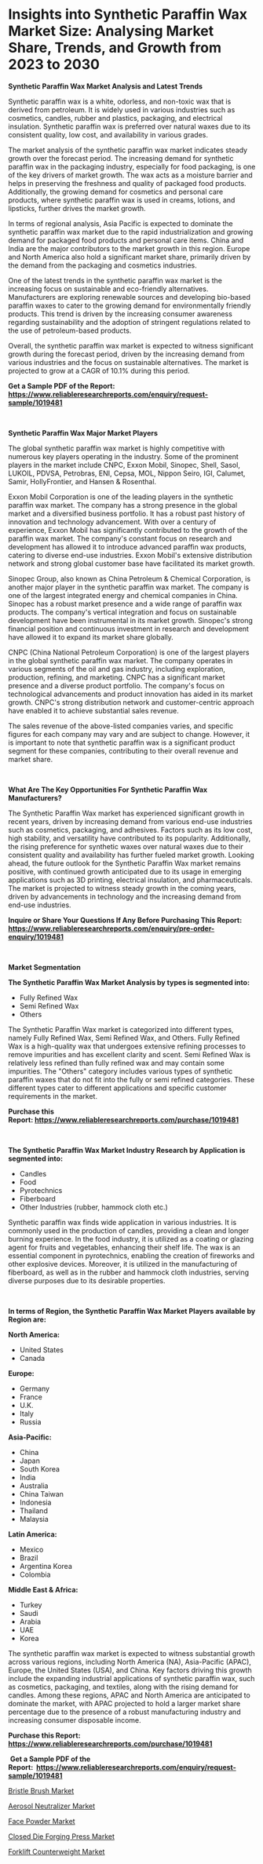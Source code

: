 <p><h1>Insights into Synthetic Paraffin Wax Market Size: Analysing Market Share, Trends, and Growth from 2023 to 2030</h1></p><p><strong>Synthetic Paraffin Wax Market Analysis and Latest Trends</strong></p>
<p><p>Synthetic paraffin wax is a white, odorless, and non-toxic wax that is derived from petroleum. It is widely used in various industries such as cosmetics, candles, rubber and plastics, packaging, and electrical insulation. Synthetic paraffin wax is preferred over natural waxes due to its consistent quality, low cost, and availability in various grades.</p><p>The market analysis of the synthetic paraffin wax market indicates steady growth over the forecast period. The increasing demand for synthetic paraffin wax in the packaging industry, especially for food packaging, is one of the key drivers of market growth. The wax acts as a moisture barrier and helps in preserving the freshness and quality of packaged food products. Additionally, the growing demand for cosmetics and personal care products, where synthetic paraffin wax is used in creams, lotions, and lipsticks, further drives the market growth.</p><p>In terms of regional analysis, Asia Pacific is expected to dominate the synthetic paraffin wax market due to the rapid industrialization and growing demand for packaged food products and personal care items. China and India are the major contributors to the market growth in this region. Europe and North America also hold a significant market share, primarily driven by the demand from the packaging and cosmetics industries.</p><p>One of the latest trends in the synthetic paraffin wax market is the increasing focus on sustainable and eco-friendly alternatives. Manufacturers are exploring renewable sources and developing bio-based paraffin waxes to cater to the growing demand for environmentally friendly products. This trend is driven by the increasing consumer awareness regarding sustainability and the adoption of stringent regulations related to the use of petroleum-based products.</p><p>Overall, the synthetic paraffin wax market is expected to witness significant growth during the forecast period, driven by the increasing demand from various industries and the focus on sustainable alternatives. The market is projected to grow at a CAGR of 10.1% during this period.</p></p>
<p><strong>Get a Sample PDF of the Report:&nbsp; <a href="https://www.reliableresearchreports.com/enquiry/request-sample/1019481">https://www.reliableresearchreports.com/enquiry/request-sample/1019481</a></strong></p>
<p>&nbsp;</p>
<p><strong>Synthetic Paraffin Wax Major Market Players</strong></p>
<p><p>The global synthetic paraffin wax market is highly competitive with numerous key players operating in the industry. Some of the prominent players in the market include CNPC, Exxon Mobil, Sinopec, Shell, Sasol, LUKOIL, PDVSA, Petrobras, ENI, Cepsa, MOL, Nippon Seiro, IGI, Calumet, Samir, HollyFrontier, and Hansen & Rosenthal.</p><p>Exxon Mobil Corporation is one of the leading players in the synthetic paraffin wax market. The company has a strong presence in the global market and a diversified business portfolio. It has a robust past history of innovation and technology advancement. With over a century of experience, Exxon Mobil has significantly contributed to the growth of the paraffin wax market. The company's constant focus on research and development has allowed it to introduce advanced paraffin wax products, catering to diverse end-use industries. Exxon Mobil's extensive distribution network and strong global customer base have facilitated its market growth.</p><p>Sinopec Group, also known as China Petroleum & Chemical Corporation, is another major player in the synthetic paraffin wax market. The company is one of the largest integrated energy and chemical companies in China. Sinopec has a robust market presence and a wide range of paraffin wax products. The company's vertical integration and focus on sustainable development have been instrumental in its market growth. Sinopec's strong financial position and continuous investment in research and development have allowed it to expand its market share globally.</p><p>CNPC (China National Petroleum Corporation) is one of the largest players in the global synthetic paraffin wax market. The company operates in various segments of the oil and gas industry, including exploration, production, refining, and marketing. CNPC has a significant market presence and a diverse product portfolio. The company's focus on technological advancements and product innovation has aided in its market growth. CNPC's strong distribution network and customer-centric approach have enabled it to achieve substantial sales revenue.</p><p>The sales revenue of the above-listed companies varies, and specific figures for each company may vary and are subject to change. However, it is important to note that synthetic paraffin wax is a significant product segment for these companies, contributing to their overall revenue and market share.</p></p>
<p>&nbsp;</p>
<p><strong>What Are The Key Opportunities For Synthetic Paraffin Wax Manufacturers?</strong></p>
<p><p>The Synthetic Paraffin Wax market has experienced significant growth in recent years, driven by increasing demand from various end-use industries such as cosmetics, packaging, and adhesives. Factors such as its low cost, high stability, and versatility have contributed to its popularity. Additionally, the rising preference for synthetic waxes over natural waxes due to their consistent quality and availability has further fueled market growth. Looking ahead, the future outlook for the Synthetic Paraffin Wax market remains positive, with continued growth anticipated due to its usage in emerging applications such as 3D printing, electrical insulation, and pharmaceuticals. The market is projected to witness steady growth in the coming years, driven by advancements in technology and the increasing demand from end-use industries.</p></p>
<p><strong>Inquire or Share Your Questions If Any Before Purchasing This Report: <a href="https://www.reliableresearchreports.com/enquiry/pre-order-enquiry/1019481">https://www.reliableresearchreports.com/enquiry/pre-order-enquiry/1019481</a></strong></p>
<p>&nbsp;</p>
<p><strong>Market Segmentation</strong></p>
<p><strong>The Synthetic Paraffin Wax Market Analysis by types is segmented into:</strong></p>
<p><ul><li>Fully Refined Wax</li><li>Semi Refined Wax</li><li>Others</li></ul></p>
<p><p>The Synthetic Paraffin Wax market is categorized into different types, namely Fully Refined Wax, Semi Refined Wax, and Others. Fully Refined Wax is a high-quality wax that undergoes extensive refining processes to remove impurities and has excellent clarity and scent. Semi Refined Wax is relatively less refined than fully refined wax and may contain some impurities. The "Others" category includes various types of synthetic paraffin waxes that do not fit into the fully or semi refined categories. These different types cater to different applications and specific customer requirements in the market.</p></p>
<p><strong>Purchase this Report:&nbsp;<a href="https://www.reliableresearchreports.com/purchase/1019481">https://www.reliableresearchreports.com/purchase/1019481</a></strong></p>
<p>&nbsp;</p>
<p><strong>The Synthetic Paraffin Wax Market Industry Research by Application is segmented into:</strong></p>
<p><ul><li>Candles</li><li>Food</li><li>Pyrotechnics</li><li>Fiberboard</li><li>Other Industries (rubber, hammock cloth etc.)</li></ul></p>
<p><p>Synthetic paraffin wax finds wide application in various industries. It is commonly used in the production of candles, providing a clean and longer burning experience. In the food industry, it is utilized as a coating or glazing agent for fruits and vegetables, enhancing their shelf life. The wax is an essential component in pyrotechnics, enabling the creation of fireworks and other explosive devices. Moreover, it is utilized in the manufacturing of fiberboard, as well as in the rubber and hammock cloth industries, serving diverse purposes due to its desirable properties.</p></p>
<p>&nbsp;</p>
<p><strong>In terms of Region, the Synthetic Paraffin Wax Market Players available by Region are:</strong></p>
<p>
    <p> <strong> North America: </strong>
        <ul>
            <li>United States</li>
            <li>Canada</li>
        </ul>
        </p> 
    <p> <strong> Europe: </strong>
        <ul>
            <li>Germany</li>
            <li>France</li>
            <li>U.K.</li>
            <li>Italy</li>
            <li>Russia</li>
        </ul>
        </p> 
    <p> <strong> Asia-Pacific: </strong>
        <ul>
            <li>China</li>
            <li>Japan</li>
            <li>South Korea</li>
            <li>India</li>
            <li>Australia</li>
            <li>China Taiwan</li>
            <li>Indonesia</li>
            <li>Thailand</li>
            <li>Malaysia</li>
        </ul>
        </p> 
    <p> <strong> Latin America: </strong>
        <ul>
            <li>Mexico</li>
            <li>Brazil</li>
            <li>Argentina Korea</li>
            <li>Colombia</li>
        </ul>
        </p> 
    <p> <strong> Middle East & Africa: </strong>
        <ul>
            <li>Turkey</li>
            <li>Saudi</li>
            <li>Arabia</li>
            <li>UAE</li>
            <li>Korea</li>
        </ul>
    </p>
    </p>
<p><p>The synthetic paraffin wax market is expected to witness substantial growth across various regions, including North America (NA), Asia-Pacific (APAC), Europe, the United States (USA), and China. Key factors driving this growth include the expanding industrial applications of synthetic paraffin wax, such as cosmetics, packaging, and textiles, along with the rising demand for candles. Among these regions, APAC and North America are anticipated to dominate the market, with APAC projected to hold a larger market share percentage due to the presence of a robust manufacturing industry and increasing consumer disposable income.</p></p>
<p><strong>Purchase this Report: <a href="https://www.reliableresearchreports.com/purchase/1019481">https://www.reliableresearchreports.com/purchase/1019481</a></strong></p>
<p>&nbsp;<strong>Get a Sample PDF of the Report:&nbsp;&nbsp;<a href="https://www.reliableresearchreports.com/enquiry/request-sample/1019481">https://www.reliableresearchreports.com/enquiry/request-sample/1019481</a></strong></p>
<p><strong></strong></p>
<p><p><a href="https://medium.com/@adellalesch/decoding-bristle-brush-market-metrics-market-share-trends-and-growth-patterns-c4727eabc3b8">Bristle Brush Market</a></p><p><a href="https://medium.com/@reportprime03/aerosol-neutralizer-market-size-reveals-the-best-marketing-channels-in-global-industry-bf453929e9f6">Aerosol Neutralizer Market</a></p><p><a href="https://medium.com/@lilakautzer2023/face-powder-market-share-evolution-and-market-growth-trends-2023-2030-dafc4b429421">Face Powder Market</a></p><p><a href="https://medium.com/@reportprime01/closed-die-forging-press-market-insight-market-trends-growth-forecasted-from-2023-to-2030-47188c8dc478">Closed Die Forging Press Market</a></p><p><a href="https://medium.com/@reportprime04/forklift-counterweight-market-insights-into-market-cagr-market-trends-and-growth-strategies-bcffa6601ac7">Forklift Counterweight Market</a></p></p>
